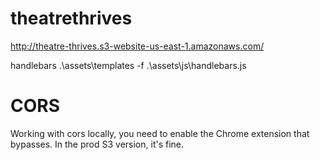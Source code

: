 # theatrethrives

http://theatre-thrives.s3-website-us-east-1.amazonaws.com/

handlebars .\assets\templates -f .\assets\js\handlebars.js

# CORS

Working with cors locally, you need to enable the Chrome extension that bypasses.
In the prod S3 version, it's fine.
